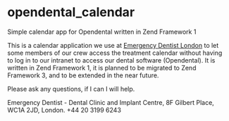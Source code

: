 # opendental_calendar
Simple calendar app for Opendental written in Zend Framework 1

This is a calendar application we use at <a href="https://www.emergencydentistin.london">Emergency Dentist London</a> to let some members of our crew access the treatment calendar without having to log in to our intranet to access our dental software (Opendental).
It is written in Zend Framework 1, it is planned to be migrated to Zend Framework 3, and to be extended in the near future.

Please ask any questions, if I can I will help.

Emergency Dentist - Dental Clinic and Implant Centre, 8F Gilbert Place, WC1A 2JD, London. +44 20 3199 6243

